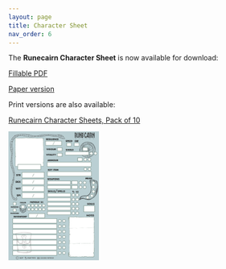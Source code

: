 ```yaml
---
layout: page
title: Character Sheet
nav_order: 6
---
```


The **Runecairn Character Sheet** is now available for download:

[Fillable PDF](https://runecairn.byodinsbeardrpg.com/public/runecairn_character_sheet_fillable_v3.0.pdf)

[Paper version](https://runecairn.byodinsbeardrpg.com/public/runecairn_character_sheet_paper_v3.0.pdf)

Print versions are also available:

[Runecairn Character Sheets, Pack of 10](https://shop.byodinsbeardrpg.com/products/runecairn-character-sheets-pack-of-10)

<img src="/public/character_sheet_fillable_v3.0.png" style="zoom: 25%;" />
